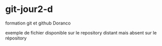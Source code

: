 # git-jour2-d
formation git et github Doranco

exemple de fichier disponible sur le repository distant mais absent sur le répository
